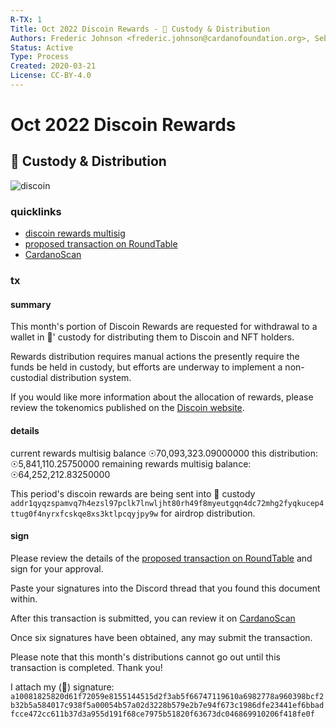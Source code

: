 ```yaml
---
R-TX: 1
Title: Oct 2022 Discoin Rewards - 🍒 Custody & Distribution
Authors: Frederic Johnson <frederic.johnson@cardanofoundation.org>, Sebastien Guillemot <sebastien@dcspark.io>, Matthias Benkort <matthias.benkort@cardanofoundation.org>, Duncan Coutts <duncan.coutts@iohk.io>
Status: Active
Type: Process
Created: 2020-03-21
License: CC-BY-4.0
---
```


# Oct 2022 Discoin Rewards
## 🍒 Custody & Distribution


![discoin](https://i.imgur.com/Zv2BZH1.png)

### quicklinks
- [discoin rewards multisig](https://roundtable.theadao.io/treasuries/gwMGioIAWBwEv5sb6GB1eb6C6N7hzO3ShKX5dxZBqYaHn%2FqDggBYHH3tegb%2FLULi0CBV03ATdHyznbBz09iQ%2BiE0wlCCAFgcwtQO9MfCzyTaxHwbjVpbJ7WUYVjPtxGNk%2FXTM4IAWBz6pmbOqEpSHukOS261DngbsBufS3HkUnF%2FAcCeggBYHHVW8xP7Bh4vZm6wyF76lYz3lpL8qzuZc2wJhn%2BCAFgcqV8Zsrig7mX%2FIi4d7SsGRipx4N059Sre6RMBIYIAWBy32jyBplQtUvpgtHGCyxNVRcvI0SLQzUvbHzJ3ggBYHMuxKavlOHlcrZKopOtllOYPTXySwQl9mdZmlxKCAFgc0Op25dTC2XY0L1GLLQMt2DOhsP1EZNzshS2dvoIAWByVU21Nkb3bxlyVVeJsIaaRZ0DafcULZKnJSgg9)
- [proposed transaction on RoundTable](https://roundtable.theadao.io/base64/hKMAgoJYIJeagPgtT29lIIJJYIXSM88AoGE21uvFBJG37PKMVxb8AIJYILZya8L6LR0%2F%2B6B%2Ftxk9BskVqKuQDGAeqAMFktcVMWyzAQGCglg5AQAoB7tgPXrkUPl8HH7e%2FN35XWd471Kk%2ByZ4tAJ1bjyt3QpJAW5jIarXxD01mQZk4hYGTmhGy%2FhwghoAApCaoVgcVhK%2B44ghnBt2%2FVJ%2B0PpaodKGUoOLyrTuTuYxl6FHRGlzY29pbhsAAhM%2B8jL%2F8IJYOTEj51egRy27%2FlNSi9rt%2BMQtElSmq9aRzlHh0OLoI%2BdXoEctu%2F5TUova7fjELRJUpqvWkc5R4dDi6IIaAFP38KFYHFYSvuOIIZwbdv1SftD6WqHShlKDi8q07k7mMZehR0Rpc2NvaW4bABbTtGgw%2F1ACGgADfBmhAYGDAwaKggBYHAS%2FmxvoYHV5voLo3uHM7dKEpfl3FkGphoef%2BoOCAFgcfe16Bv8tQuLQIFXTcBN0fLOdsHPT2JD6ITTCUIIAWBzC1A70x8LPJNrEfBuNWlsntZRhWM%2B3EY2T9dMzggBYHPqmZs6oSlIe6Q5LbrUOeBuwG59LceRScX8BwJ6CAFgcdVbzE%2FsGHi9mbrDIXvqVjPeWkvyrO5lzbAmGf4IAWBypXxmyuKDuZf8iLh3tKwZGKnHg3Tn1Kt7pEwEhggBYHLfaPIGmVC1S%2BmC0cYLLE1VFy8jRItDNS9sfMneCAFgcy7Epq%2BU4eVytkqik62WU5g9NfJLBCX2Z1maXEoIAWBzQ6nbl1MLZdjQvUYstAy3YM6Gw%2FURk3OyFLZ2%2BggBYHJVTbU2RvdvGXJVV4mwhppFnQNp9xQtkqclKCD319g%3D%3D)
- [CardanoScan](https://cardanoscan.io/transaction/04357b634d71fb036b8c077ed3e69b1cd414b5ba37777f2f9cc6c71f25bd881d)

### tx
#### summary
This month's portion of Discoin Rewards are requested for withdrawal to a wallet in 🍒' custody for distributing them to Discoin and NFT holders.

Rewards distribution requires manual actions the presently require the funds be held in custody, but efforts are underway to implement a non-custodial distribution system.

If you would like more information about the allocation of rewards, please review the tokenomics published on the [Discoin website](https://docs.discoin.family).
#### details
current rewards multisig balance ☉70,093,323.09000000
this distribution: ☉5,841,110.25750000
remaining rewards multisig balance: ☉64,252,212.83250000

This period's discoin rewards are being sent into 🍒 custody `addr1qyqzspamvq7h4ezsl97pclk7lnwljht80rh49f8myeutgqn4dc72mhg2fyqkucep4ttug0f4nyrxfcskqe8xs3ktlpcqyjpy9w`
for airdrop distribution.
#### sign
Please review the details of the [proposed transaction on RoundTable](https://roundtable.theadao.io/base64/hKMAgoJYIJeagPgtT29lIIJJYIXSM88AoGE21uvFBJG37PKMVxb8AIJYILZya8L6LR0%2F%2B6B%2Ftxk9BskVqKuQDGAeqAMFktcVMWyzAQGCglg5AQAoB7tgPXrkUPl8HH7e%2FN35XWd471Kk%2ByZ4tAJ1bjyt3QpJAW5jIarXxD01mQZk4hYGTmhGy%2FhwghoAApCaoVgcVhK%2B44ghnBt2%2FVJ%2B0PpaodKGUoOLyrTuTuYxl6FHRGlzY29pbhsAAhM%2B8jL%2F8IJYOTEj51egRy27%2FlNSi9rt%2BMQtElSmq9aRzlHh0OLoI%2BdXoEctu%2F5TUova7fjELRJUpqvWkc5R4dDi6IIaAFP38KFYHFYSvuOIIZwbdv1SftD6WqHShlKDi8q07k7mMZehR0Rpc2NvaW4bABbTtGgw%2F1ACGgADfBmhAYGDAwaKggBYHAS%2FmxvoYHV5voLo3uHM7dKEpfl3FkGphoef%2BoOCAFgcfe16Bv8tQuLQIFXTcBN0fLOdsHPT2JD6ITTCUIIAWBzC1A70x8LPJNrEfBuNWlsntZRhWM%2B3EY2T9dMzggBYHPqmZs6oSlIe6Q5LbrUOeBuwG59LceRScX8BwJ6CAFgcdVbzE%2FsGHi9mbrDIXvqVjPeWkvyrO5lzbAmGf4IAWBypXxmyuKDuZf8iLh3tKwZGKnHg3Tn1Kt7pEwEhggBYHLfaPIGmVC1S%2BmC0cYLLE1VFy8jRItDNS9sfMneCAFgcy7Epq%2BU4eVytkqik62WU5g9NfJLBCX2Z1maXEoIAWBzQ6nbl1MLZdjQvUYstAy3YM6Gw%2FURk3OyFLZ2%2BggBYHJVTbU2RvdvGXJVV4mwhppFnQNp9xQtkqclKCD319g%3D%3D) and sign for your approval.

Paste your signatures into the Discord thread that you found this document within.

After this transaction is submitted, you can review it on [CardanoScan](https://cardanoscan.io/transaction/04357b634d71fb036b8c077ed3e69b1cd414b5ba37777f2f9cc6c71f25bd881d)

Once six signatures have been obtained, any may submit the transaction. 

Please note that this month's distributions cannot go out until this transaction is completed. Thank you!

I attach my (🍒) signature: ```a10081825820d61f72059e8155144515d2f3ab5f66747119610a6982778a960398bcf2b32b5a584017c938f5a00054b57a02d3228b579e2b7e94f673c1986dfe23441ef6bbadfcce472cc611b37d3a955d191f68ce7975b51820f63673dc046869910206f418fe0f```
